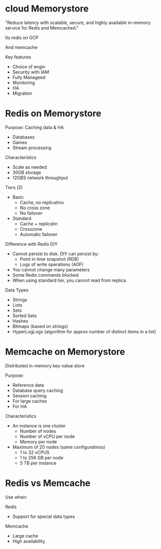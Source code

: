 # cloud Memorystore

"Reduce latency with scalable, secure, and highly available in-memory service for Redis and Memcached."

Its redis on GCP

And memcache


Key features

- Choice of engin
- Security with IAM
- Fully Manageed
- Monitoring
- HA
- Migration

# Redis on Memorystore

Purpose: Caching data & HA

* Databases
* Games
* Stream processing


Characteristics

* Scale as needed
* 30GB storage
* 12GBS network throughput

Tiers (2)
* Basic
  * Cache, no replicatino
  * No cross zone
  * No failover
* Standard
  * Cache + replicatin
  * Crosszone
  * Automatic failover


Difference with Redis DIY
* Cannot persist to disk. DIY can persist by:
  * Point in time snapshot (RDB)
  * Logs of write operations (AOF)
* You cannot change many parameters
* Some Redis commands blocked
* When using standard tier, you cannot read from replica


Data Types

* Strings
* Lists
* Sets
* Sorted Sets
* Hashes
* Bitmaps (based on strings)
* HyperLogLogs (algorithm for approx number of distinct items in a list)


# Memcache on Memorystore

Distributed in-memory key-value store

Purpose:

* Reference data
* Database query caching
* Session caching
* For large caches
* For HA


Characteristics

* An instance is one cluster
  * Number of nodes
  * Number of vCPU per node
  * Memory per node
* Maximum of 20 nodes (same configuratinos)
  * 1 to 32 vCPUS
  * 1 to 256 GB per node
  * 5 TB per instance


# Redis vs Memcache

Use when: 

Redis
* Support for special data types


Memcache
* Large cache
* High availability